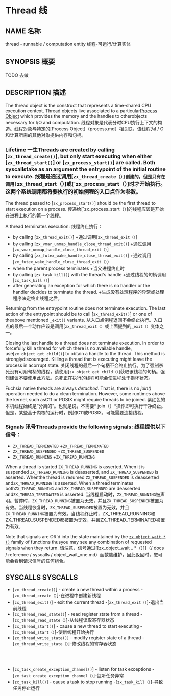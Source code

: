  
# Thread  线 

 
## NAME  名称 

thread - runnable / computation entity  线程-可运行/计算实体

 
## SYNOPSIS  概要 

TODO  去做

 
## DESCRIPTION  描述 

The thread object is the construct that represents a time-shared CPU execution context. Thread objects live associated to a particular[Process Object](process.md) which provides the memory and the handles to otherobjects necessary for I/O and computation. 线程对象是代表分时CPU执行上下文的构造。线程对象与特定的[Process Object]（process.md）相关联，该线程为I / O和计算所需的其他对象提供内存和句柄。

 
### Lifetime  一生Threads are created by calling [`zx_thread_create()`], but only start executing when either [`zx_thread_start()`] or [`zx_process_start()`] are called. Both syscallstake as an argument the entrypoint of the initial routine to execute. 线程是通过调用[`zx_thread_create（）]创建的，但是只有在调用[`zx_thread_start（）]或[`zx_process_start（）]时才开始执行。这两个系统调用都将要执行的初始例程的入口点作为参数。

The thread passed to [`zx_process_start()`] should be the first thread to start execution on a process. 传递给[`zx_process_start（）]的线程应该是开始在进程上执行的第一个线程。

A thread terminates execution:  线程终止执行：
+ by calling [`zx_thread_exit()`]  +通过调用[`zx_thread_exit（）`]
+ by calling [`zx_vmar_unmap_handle_close_thread_exit()`]  +通过调用[`zx_vmar_unmap_handle_close_thread_exit（）`]
+ by calling [`zx_futex_wake_handle_close_thread_exit()`]  +通过调用[`zx_futex_wake_handle_close_thread_exit（）`）
+ when the parent process terminates  +当父进程终止时
+ by calling [`zx_task_kill()`] with the thread's handle  +通过线程的句柄调用[`zx_task_kill（）`]
+ after generating an exception for which there is no handler or the handler decides to terminate the thread. +生成没有处理程序的异常或处理程序决定终止线程之后。

Returning from the entrypoint routine does not terminate execution. The last action of the entrypoint should be to call [`zx_thread_exit()`] or one of theabove mentioned `_exit()` variants. 从入口点例程返回不会终止执行。入口点的最后一个动作应该是调用[`zx_thread_exit（）`或上面提到的`_exit（）`变体之一。

Closing the last handle to a thread does not terminate execution. In order to forcefully kill a thread for which there is no available handle, use[`zx_object_get_child()`] to obtain a handle to the thread. This method is stronglydiscouraged. Killing a thread that is executing might leave the process in acorrupt state. 关闭线程的最后一个句柄不会终止执行。为了强制杀死没有可用句柄的线程，请使用[`zx_object_get_child（）`]获取该线程的句柄。强烈建议不要使用此方法。杀死正在执行的线程可能会使进程处于损坏状态。

Fuchsia native threads are always *detached*. That is, there is no *join()* operation needed to do a clean termination. However, some runtimes above the kernel, such asC11 or POSIX might require threads to be joined. 紫红色的本机线程始终是“分离的”。也就是说，不需要* join（）*操作即可执行干净终止。但是，某些高于内核的运行时，例如C11或POSIX，可能需要连接线程。

 
### Signals  讯号Threads provide the following signals:  线程提供以下信号：
+ `ZX_THREAD_TERMINATED`  +`ZX_THREAD_TERMINATED`
+ `ZX_THREAD_SUSPENDED`  +`ZX_THREAD_SUSPENDED`
+ `ZX_THREAD_RUNNING`  +`ZX_THREAD_RUNNING`

When a thread is started `ZX_THREAD_RUNNING` is asserted. When it is suspended `ZX_THREAD_RUNNING` is deasserted, and `ZX_THREAD_SUSPENDED` is asserted. Whenthe thread is resumed `ZX_THREAD_SUSPENDED` is deasserted and`ZX_THREAD_RUNNING` is asserted. When a thread terminates both`ZX_THREAD_RUNNING` and `ZX_THREAD_SUSPENDED` are deasserted and`ZX_THREAD_TERMINATED` is asserted. 当线程启动时，`ZX_THREAD_RUNNING`被声明。暂停时，`ZX_THREAD_RUNNING`被置为无效，并且`ZX_THREAD_SUSPENDED`被置为有效。当线程恢复时，`ZX_THREAD_SUSPENDED`被置为无效，并且`ZX_THREAD_RUNNING`被置为有效。当线程终止时，ZX_THREAD_RUNNING和ZX_THREAD_SUSPENDED都被置为无效，并且ZX_THREAD_TERMINATED被置为有效。

Note that signals are OR'd into the state maintained by the [`zx_object_wait_*()`](/docs/reference/syscalls/object_wait_one.md) family of functions thusyou may see any combination of requested signals when they return. 请注意，信号通过[[zx_object_wait _ *（）]]（/ docs / reference / syscalls / object_wait_one.md）函数族维护，因此返回时，您可能会看到请求信号的任何组合。

 
## SYSCALLS  SYSCALLS 

 
 - [`zx_thread_create()`] - create a new thread within a process  -[`zx_thread_create（）`]-在进程中创建新线程
 - [`zx_thread_exit()`] - exit the current thread  -[`zx_thread_exit（）`]-退出当前线程
 - [`zx_thread_read_state()`] - read register state from a thread  -[`zx_thread_read_state（）`]-从线程读取寄存器状态
 - [`zx_thread_start()`] - cause a new thread to start executing  -[`zx_thread_start（）`]-使新线程开始执行
 - [`zx_thread_write_state()`] - modify register state of a thread  -[`zx_thread_write_state（）`]-修改线程的寄存器状态

<br>  <br>

 
 - [`zx_task_create_exception_channel()`] - listen for task exceptions  -[`zx_task_create_exception_channel（）`]-监听任务异常
 - [`zx_task_kill()`] - cause a task to stop running  -[`zx_task_kill（）`]-导致任务停止运行

